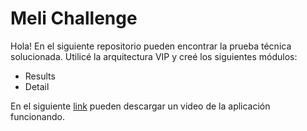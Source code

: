 # Meli Challenge

Hola! En el siguiente repositorio pueden encontrar la prueba técnica solucionada. Utilicé la arquitectura VIP y creé los siguientes módulos: 
- Results
- Detail


En el siguiente [link]([https://wetransfer.com/downloads/a38f533611ca297c9dc85ee90a82633b20210702145557/d3430de33765e83037aa04f4160b277320210702145557/cc7127](https://wetransfer.com/downloads/a38f533611ca297c9dc85ee90a82633b20210702145557/d3430de33765e83037aa04f4160b277320210702145557/cc7127)) pueden descargar un video de la aplicación funcionando.


